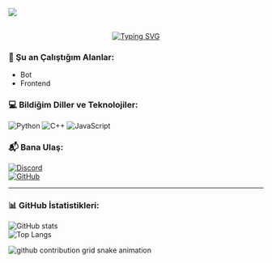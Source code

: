 ![](https://komarev.com/ghpvc/?username=atl1337&color=black)

<div align="center">
  <a href="https://github.com/atl1337">
    <br>
    <img src="https://readme-typing-svg.demolab.com/?font=Fira+Code&pause=1000&random=false&width=435&lines=✨+atl1337+✨;🚀+Bot+Developer+🚀;🔥+Frontend+Developer+🔥" alt="Typing SVG" />
  </a>
</div>

### 🔭 Şu an Çalıştığım Alanlar:
- Bot 
- Frontend

### 💻 Bildiğim Diller ve Teknolojiler:
![Python](https://img.shields.io/badge/Python-3776AB?style=for-the-badge&logo=python&logoColor=white)
![C++](https://img.shields.io/badge/C++-00599C?style=for-the-badge&logo=c%2b%2b&logoColor=white)
![JavaScript](https://img.shields.io/badge/JavaScript-F7DF1E?style=for-the-badge&logo=javascript&logoColor=black)

### 📬 Bana Ulaş:
[![Discord](https://img.shields.io/badge/Discord-atl1337-blue?style=for-the-badge&logo=discord)](https://discord.gg/)  
[![GitHub](https://img.shields.io/badge/GitHub-atl1337-black?style=for-the-badge&logo=github)](https://github.com/atl1337)

---

### 📊 GitHub İstatistikleri:
![GitHub stats](https://github-readme-stats.vercel.app/api?username=atl1337&show_icons=true&theme=dark)  
![Top Langs](https://github-readme-stats.vercel.app/api/top-langs/?username=atl1337&layout=compact&theme=dark)

<picture>
  <source media="(prefers-color-scheme: dark)" srcset="https://raw.githubusercontent.com/atl1337/atl1337/output/github-contribution-grid-snake-dark.svg">
  <source media="(prefers-color-scheme: light)" srcset="https://raw.githubusercontent.com/atl1337/atl1337/output/github-contribution-grid-snake.svg">
  <img alt="github contribution grid snake animation" src="https://raw.githubusercontent.com/atl1337/atl1337/output/github-contribution-grid-snake.svg">
</picture>
